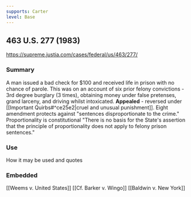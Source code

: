 ```yaml
---
supports: Carter
level: Base
---
```

## 463 U.S. 277 (1983)

https://supreme.justia.com/cases/federal/us/463/277/

### Summary

A man issued a bad check for $100 and received life in prison with no chance of parole.
This was on an account of six prior felony convictions - 3rd degree burglary (3 times), obtaining money under false pretenses, grand larceny, and driving whilst intoxicated.
**Appealed** - reversed under [[Important Quirbs#^ce25e2|cruel and unusual punishment]]. 
Eight amendment protects against "sentences disproportionate to the crime."
Proportionality is constitutional
"There is no basis for the State's assertion that the principle of proportionality does not apply to felony prison sentences."


### Use

How it may be used and quotes

### Embedded

[[Weems v. United States]]
[[Cf. Barker v. Wingo]]
[[Baldwin v. New York]]